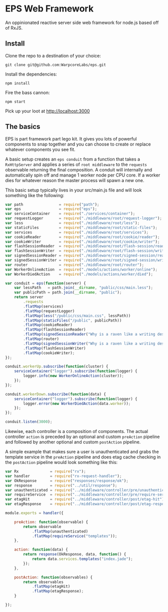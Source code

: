 EPS Web Framework
=================

An oppinionated reactive server side web framework for node.js based off of
RxJS.

Install
-------

Clone the repo to a destination of your choice:
```
git clone git@github.com:WarpcoreLabs/eps.git
```

Install the dependencies:
```
npm install
```

Fire the bass cannon:
```
npm start
```

Pick up your loot at [http://localhost:3000](http://localhost:3000)

The basics
----------

EPS is part framework part lego kit. It gives you lots of powerful components
to snap together and you can choose to create or replace whatever components
you see fit.

A basic setup creates an `eps conduit` from a function that takes a
`RxHttpServer` and applies a series of `root middleware` to the `requests`
observable returning the final composition. A conduit will internally and
automatically spin off and manage 1 worker node per CPU core. If a worker
dies for whatever reason the master process will spawn a new one.

This basic setup typically lives in your src/main.js file and will look
something like the following:
```javascript
var path                = require("path");
var eps                 = require("eps");
var serviceContainer    = require("./services/container");
var requestLogger       = require("./middleware/root/request-logger");
var less                = require("./middleware/root/less");
var staticFiles         = require("./middleware/root/static-files");
var services            = require("./middleware/root/services");
var cookieReader        = require("./middleware/root/cookie/reader");
var cookieWriter        = require("./middleware/root/cookie/writer");
var flashSessionReader  = require("./middleware/root/flash-session/reader");
var flashSessionWriter  = require("./middleware/root/flash-session/writer");
var signedSessionReader = require("./middleware/root/signed-session/reader");
var signedSessionWriter = require("./middleware/root/signed-session/writer");
var router              = require("./middleware/root/router");
var WorkerOnlineAction  = require("./models/actions/worker/online");
var WorkerDiedAction    = require("./models/actions/worker/died");

var conduit = eps(function(server) {
    var lessPath   = path.join(__dirname, "public/css/main.less");
    var publicPath = path.join(__dirname, "public");
    return server
        .requests
        .flatMap(services)
        .flatMap(requestLogger)
        .flatMap(less("/public/css/main.css", lessPath))
        .flatMap(staticFiles("/public", publicPath))
        .flatMap(cookieReader)
        .flatMap(flashSessionReader)
        .flatMap(signedSessionReader("Why is a raven like a writing desk?"))
        .flatMap(router)
        .flatMap(signedSessionWriter("Why is a raven like a writing desk?"))
        .flatMap(flashSessionWriter)
        .flatMap(cookieWriter);
});

conduit.workerUp.subscribe(function(cluster) {
    serviceContainer("logger").subscribe(function(logger) {
        logger.info(new WorkerOnlineAction(cluster));
    });
});

conduit.workerDown.subscribe(function(data) {
    serviceContainer("logger").subscribe(function(logger) {
        logger.error(new WorkerDiedAction(data.worker));
    });
});

conduit.listen(3000);
```

Likewise, each controller is a composition of components. The actual controller
`action` is preceded by an optional and custom `preAction` pipeline and followed
by another optional and custom `postAction` pipeline.

A simple example that makes sure a user is unauthenticated and grabs the
template service in the `preAction` pipeline and does etag cache checking
in the `postAction` pipeline would look something like this:
```javascript
var Rx              = require("rx");
var handler         = require("rx-request-handler");
var OkResponse      = require("responses/response/ok");
var response        = require("../util/response");
var unauthenticated = require("../middleware/controller/pre/unauthenticated");
var requireService  = require("../middleware/controller/pre/require-service");
var etagHit         = require("../middleware/controller/post/etag-hit");
var etagResponse    = require("../middleware/controller/post/etag-response");

module.exports = handler({

    preAction: function(observable) {
        return observable
            .flatMap(unauthenticated)
            .flatMap(requireService("templates"));
    },

    action: function(data) {
        return response(OkResponse, data, function() {
            return data.services.templates("index.jade");
        });
    },

    postAction: function(observables) {
        return observables
            .flatMap(etagHit)
            .flatMap(etagResponse);
    }

});
```
